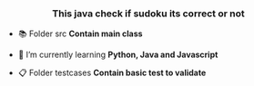 <h3 align="center">This java check if sudoku its correct or not</h3>

- 📚 Folder src **Contain main class**

- 📓 I’m currently learning **Python, Java and Javascript**

- 📋 Folder testcases **Contain basic test to validate**
